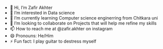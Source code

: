 - 👋 Hi, I’m Zafir Akhter
- 👀 I’m interested in Data science
- 🌱 I’m currently learning Computer science enginerring from Chitkara uni
- 💞️ I’m looking to collaborate on Projects that will help me refine my skills
- 📫 How to reach me at @zafir.akhter on instagram
- 😄 Pronouns: He/Him
- ⚡ Fun fact: I play guitar to destress myself

<!---
Zafir-Akhter/Zafir-Akhter is a ✨ special ✨ repository because its `README.md` (this file) appears on your GitHub profile.
You can click the Preview link to take a look at your changes.
--->
